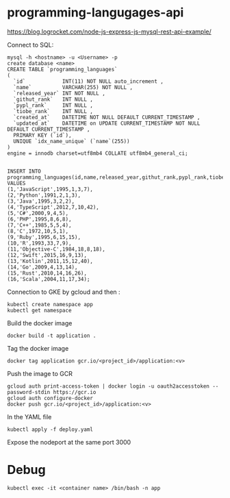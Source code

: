 # programming-langugages-api
https://blog.logrocket.com/node-js-express-js-mysql-rest-api-example/

Connect to SQL:

```
mysql -h <hostname> -u <Username> -p
create database <name>
CREATE TABLE `programming_languages`
(
  `id`            INT(11) NOT NULL auto_increment ,
  `name`          VARCHAR(255) NOT NULL ,
  `released_year` INT NOT NULL ,
  `githut_rank`   INT NULL ,
  `pypl_rank`     INT NULL ,
  `tiobe_rank`    INT NULL ,
  `created_at`    DATETIME NOT NULL DEFAULT CURRENT_TIMESTAMP ,
  `updated_at`    DATETIME on UPDATE CURRENT_TIMESTAMP NOT NULL DEFAULT CURRENT_TIMESTAMP ,
  PRIMARY KEY (`id`),
  UNIQUE `idx_name_unique` (`name`(255))
)
engine = innodb charset=utf8mb4 COLLATE utf8mb4_general_ci;


INSERT INTO programming_languages(id,name,released_year,githut_rank,pypl_rank,tiobe_rank) 
VALUES 
(1,'JavaScript',1995,1,3,7),
(2,'Python',1991,2,1,3),
(3,'Java',1995,3,2,2),
(4,'TypeScript',2012,7,10,42),
(5,'C#',2000,9,4,5),
(6,'PHP',1995,8,6,8),
(7,'C++',1985,5,5,4),
(8,'C',1972,10,5,1),
(9,'Ruby',1995,6,15,15),
(10,'R',1993,33,7,9),
(11,'Objective-C',1984,18,8,18),
(12,'Swift',2015,16,9,13),
(13,'Kotlin',2011,15,12,40),
(14,'Go',2009,4,13,14),
(15,'Rust',2010,14,16,26),
(16,'Scala',2004,11,17,34);

```

Connection to GKE by gcloud and then :

```
kubectl create namespace app
kubectl get namespace 
```

Build the docker image
```
docker build -t application .
```

Tag the docker image
```
docker tag application gcr.io/<project_id>/application:<v>
```

Push the image to GCR
```
gcloud auth print-access-token | docker login -u oauth2accesstoken --password-stdin https://gcr.io
gcloud auth configure-docker
docker push gcr.io/<project_id>/application:<v>
```

In the YAML file 
```
kubectl apply -f deploy.yaml
```
Expose the nodeport at the same port 3000
# Debug 
```
kubectl exec -it <container name> /bin/bash -n app
```

